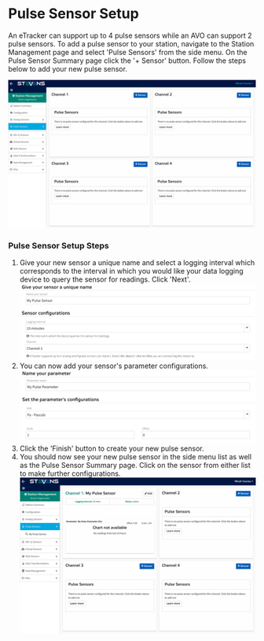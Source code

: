 # Pulse Sensor Setup

An eTracker can support up to 4 pulse sensors while an AVO can support 2 pulse sensors. To add a pulse sensor to your station, navigate to the Station Management page and select 'Pulse Sensors' from the side menu. On the Pulse Sensor Summary page click the '+ Sensor' button. Follow the steps below to add your new pulse sensor.

![Pulse Sensor Setup](/img/etracker_pulse_setup.png "Click any of the '+ Sensor' buttons to get started.")

### Pulse Sensor Setup Steps

1.  Give your new sensor a unique name and select a logging interval which corresponds to the interval in which you would like your data logging device to query the sensor for readings. Click 'Next'.
        ![Pulse Sensor Wizard Step 1](/img/etracker_pulse_wizard_step1.png "Configure your new pulse sensor")
2.  You can now add your sensor's parameter configurations.
        ![Pulse Sensor Wizard Step 2](/img/etracker_pulse_wizard_step2.png "Configure your new pulse sensor's parameter")
3.  Click the 'Finish' button to create your new pulse sensor.
4.  You should now see your new pulse sensor in the side menu list as well as the Pulse Sensor Summary page. Click on the sensor from either list to make further configurations.
        ![Pulse Sensor Wizard Complete](/img/etracker_pulse_wizard_complete.png "Click on the sensor from either list to make further configurations")